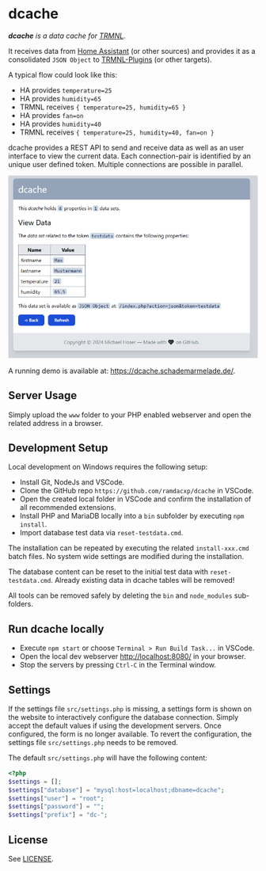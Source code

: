 # dcache

_**dcache** is a data cache for [TRMNL](https://usetrmnl.com/)._

It receives data from [Home Assistant](https://www.home-assistant.io/) (or other sources) and provides it as a consolidated `JSON Object` to [TRMNL-Plugins](https://help.usetrmnl.com/en/articles/9510536-custom-plugins) (or other targets).

A typical flow could look like this:

* HA provides `temperature=25`
* HA provides `humidity=65`
* TRMNL receives `{ temperature=25, humidity=65 }`
* HA provides `fan=on`
* HA provides `humidity=40`
* TRMNL receives `{ temperature=25, humidity=40, fan=on }`

dcache provides a REST API to send and receive data as well as an user interface to view the current data.
Each connection-pair is identified by an unique user defined token.
Multiple connections are possible in parallel.

![dcache Table View](doc/tableview.png)

A running demo is available at: <https://dcache.schademarmelade.de/>.

## Server Usage

Simply upload the `www` folder to your PHP enabled webserver and open the related address in a browser.

## Development Setup

Local development on Windows requires the following setup:

* Install Git, NodeJs and VSCode.
* Clone the GitHub repo `https://github.com/ramdacxp/dcache` in VSCode.
* Open the created local folder in VSCode and confirm the installation of all recommended extensions.
* Install PHP and MariaDB locally into a `bin` subfolder by executing `npm install`.
* Import database test data via `reset-testdata.cmd`.

The installation can be repeated by executing the related `install-xxx.cmd` batch files.
No system wide settings are modified during the installation.

The database content can be reset to the initial test data with `reset-testdata.cmd`.
Already existing data in dcache tables will be removed!

All tools can be removed safely by deleting the `bin` and `node_modules` sub-folders.

## Run dcache locally

* Execute `npm start` or choose `Terminal > Run Build Task...` in VSCode.
* Open the local dev webserver <http://localhost:8080/> in your browser.
* Stop the servers by pressing `Ctrl-C` in the Terminal window.

## Settings

If the settings file `src/settings.php` is missing, a settings form is shown on the website to interactively configure the database connection.
Simply accept the default values if using the development servers.
Once configured, the form is no longer available. To revert the configuration, the settings file `src/settings.php` needs to be removed.

The default `src/settings.php` will have the following content:

```php
<?php
$settings = [];
$settings["database"] = "mysql:host=localhost;dbname=dcache";
$settings["user"] = "root";
$settings["password"] = "";
$settings["prefix"] = "dc-";
```

## License

See [LICENSE](LICENSE).
